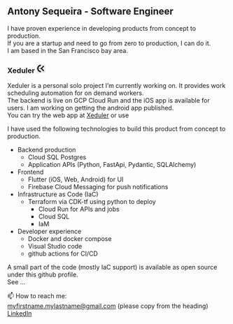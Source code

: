 ## Antony Sequeira - Software Engineer
I have proven experience in developing products from concept to production.  
If you are a startup and need to go from zero to production, I can do it.  
I am based in the San Francisco bay area.


### Xeduler <img src="assets/Xeduler-icon-maskable-512.png" alt="Xeduler logo" width="20" height="20">
Xeduler is a personal solo project I’m currently working on.
It provides work scheduling automation for on demand workers.  
The backend is live on GCP Cloud Run and the iOS app is available for users. I am working on getting the android app published.  
You can try the web app at [Xeduler](https://xeduler.web.app/) or use  

I have used the following technologies to build this product from concept to production.  

- Backend production
  - Cloud SQL Postgres
  - Application APIs (Python, FastApi, Pydantic, SQLAlchemy)
- Frontend
  - Flutter (iOS, Web, Android) for UI
  - Firebase Cloud Messaging for push notifications
- Infrastructure as Code (IaC)
  - Terraform via CDK-tf using python to deploy
    - Cloud Run for APIs and jobs
    - Cloud SQL
    - IaM
- Developer experience
  - Docker and docker compose
  - Visual Studio code
  - github actions for CI/CD



A small part of the code (mostly IaC support) is available as open source under this github profile.  
See ... 

📫 How to reach me:  
myfirstname.mylastname@gmail.com  (please copy from the heading)  
[LinkedIn](https://www.linkedin.com/in/asequeir)



<!--
**asequeira-os/asequeira-os** is a ✨ _special_ ✨ repository because its `README.md` (this file) appears on your GitHub profile.

Here are some ideas to get you started:

- 🔭 I’m currently working on ...
- 🌱 I’m currently learning ...
- 👯 I’m looking to collaborate on ...
- 🤔 I’m looking for help with ...
- 💬 Ask me about ...
- 📫 How to reach me: ...
- 😄 Pronouns: ...
- ⚡ Fun fact: ...
-->

